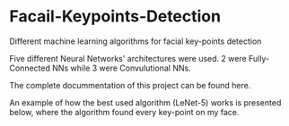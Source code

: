 # Facail-Keypoints-Detection

Different machine learning algorithms for facial key-points detection 

Five different Neural Networks' architectures were used. 2 were Fully-Connected NNs while 3 were Convulutional NNs. 

The complete docummentation of this project can be found here.

An example of how the best used algorithm (LeNet-5) works is presented below, where the algorithm found every key-point on my face.